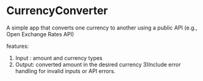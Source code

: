 # CurrencyConverter
A simple app that converts one currency to another using a public API (e.g., Open Exchange Rates API)

features:

1) Input : amount and currency types
2) Output: converted amount in the desired currency
3)Include error handling for invalid inputs or API errors.

